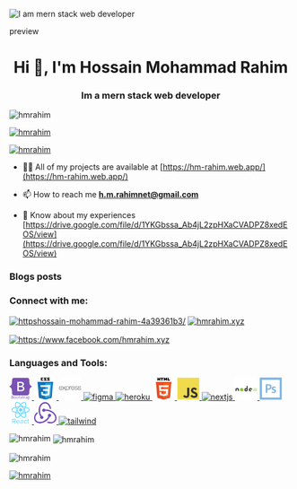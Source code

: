 ![I am mern stack web developer](https://arturssmirnovs.github.io/github-profile-readme-generator/images/banner.png)


preview
<h1 align="center">Hi 👋, I'm Hossain Mohammad Rahim</h1>
<h3 align="center">Im a mern stack web developer</h3>

<p align="left"> <img src="https://komarev.com/ghpvc/?username=hmrahim&label=Profile%20views&color=0e75b6&style=flat" alt="hmrahim" /> </p>

<p align="left"> <a href="https://github.com/ryo-ma/github-profile-trophy"><img src="https://github-profile-trophy.vercel.app/?username=hmrahim" alt="hmrahim" /></a> </p>

<p align="left"> <a href="https://twitter.com/hmrahim" target="blank"><img src="https://img.shields.io/twitter/follow/hmrahim?logo=twitter&style=for-the-badge" alt="hmrahim" /></a> </p>

- 👨‍💻 All of my projects are available at [https://hm-rahim.web.app/](https://hm-rahim.web.app/)

- 📫 How to reach me **h.m.rahimnet@gmail.com**

- 📄 Know about my experiences [https://drive.google.com/file/d/1YKGbssa_Ab4jL2zpHXaCVADPZ8xedEOS/view](https://drive.google.com/file/d/1YKGbssa_Ab4jL2zpHXaCVADPZ8xedEOS/view)

### Blogs posts
<!-- BLOG-POST-LIST:START -->
<!-- BLOG-POST-LIST:END -->

<h3 align="left">Connect with me:</h3>
<p align="left">

<a href="https://linkedin.com/in/httpshossain-mohammad-rahim-4a39361b3/" target="blank"><img align="center" src="https://raw.githubusercontent.com/rahuldkjain/github-profile-readme-generator/master/src/images/icons/Social/linked-in-alt.svg" alt="httpshossain-mohammad-rahim-4a39361b3/" height="30" width="40" /></a>
<a href="https://fb.com/hmrahim.xyz" target="blank"><img align="center" src="https://raw.githubusercontent.com/rahuldkjain/github-profile-readme-generator/master/src/images/icons/Social/facebook.svg" alt="hmrahim.xyz" height="30" width="40" /></a>
>
<a href="/https://www.facebook.com/hmrahim.xyz" target="blank"><img align="center" src="https://raw.githubusercontent.com/rahuldkjain/github-profile-readme-generator/master/src/images/icons/Social/rss.svg" alt="https://www.facebook.com/hmrahim.xyz" height="30" width="40" /></a>
</p>

<h3 align="left">Languages and Tools:</h3>
<p align="left"> <a href="https://getbootstrap.com" target="_blank" rel="noreferrer"> <img src="https://raw.githubusercontent.com/devicons/devicon/master/icons/bootstrap/bootstrap-plain-wordmark.svg" alt="bootstrap" width="40" height="40"/> </a> <a href="https://www.w3schools.com/css/" target="_blank" rel="noreferrer"> <img src="https://raw.githubusercontent.com/devicons/devicon/master/icons/css3/css3-original-wordmark.svg" alt="css3" width="40" height="40"/> </a> <a href="https://expressjs.com" target="_blank" rel="noreferrer"> <img src="https://raw.githubusercontent.com/devicons/devicon/master/icons/express/express-original-wordmark.svg" alt="express" width="40" height="40"/> </a> <a href="https://www.figma.com/" target="_blank" rel="noreferrer"> <img src="https://www.vectorlogo.zone/logos/figma/figma-icon.svg" alt="figma" width="40" height="40"/> </a> <a href="https://heroku.com" target="_blank" rel="noreferrer"> <img src="https://www.vectorlogo.zone/logos/heroku/heroku-icon.svg" alt="heroku" width="40" height="40"/> </a> <a href="https://www.w3.org/html/" target="_blank" rel="noreferrer"> <img src="https://raw.githubusercontent.com/devicons/devicon/master/icons/html5/html5-original-wordmark.svg" alt="html5" width="40" height="40"/> </a> <a href="https://developer.mozilla.org/en-US/docs/Web/JavaScript" target="_blank" rel="noreferrer"> <img src="https://raw.githubusercontent.com/devicons/devicon/master/icons/javascript/javascript-original.svg" alt="javascript" width="40" height="40"/> </a> <a href="https://nextjs.org/" target="_blank" rel="noreferrer"> <img src="https://cdn.worldvectorlogo.com/logos/nextjs-2.svg" alt="nextjs" width="40" height="40"/> </a> <a href="https://nodejs.org" target="_blank" rel="noreferrer"> <img src="https://raw.githubusercontent.com/devicons/devicon/master/icons/nodejs/nodejs-original-wordmark.svg" alt="nodejs" width="40" height="40"/> </a> <a href="https://www.photoshop.com/en" target="_blank" rel="noreferrer"> <img src="https://raw.githubusercontent.com/devicons/devicon/master/icons/photoshop/photoshop-line.svg" alt="photoshop" width="40" height="40"/> </a> <a href="https://reactjs.org/" target="_blank" rel="noreferrer"> <img src="https://raw.githubusercontent.com/devicons/devicon/master/icons/react/react-original-wordmark.svg" alt="react" width="40" height="40"/> </a> <a href="https://redux.js.org" target="_blank" rel="noreferrer"> <img src="https://raw.githubusercontent.com/devicons/devicon/master/icons/redux/redux-original.svg" alt="redux" width="40" height="40"/> </a> <a href="https://tailwindcss.com/" target="_blank" rel="noreferrer"> <img src="https://www.vectorlogo.zone/logos/tailwindcss/tailwindcss-icon.svg" alt="tailwind" width="40" height="40"/> </a> </p>

<p><img align="left" src="https://github-readme-stats.vercel.app/api/top-langs?username=hmrahim&show_icons=true&locale=en&layout=compact" alt="hmrahim" /></p>

<p>&nbsp;<img align="center" src="https://github-readme-stats.vercel.app/api?username=hmrahim&show_icons=true&locale=en" alt="hmrahim" /></p>

<p><img align="center" src="https://github-readme-streak-stats.herokuapp.com/?user=hmrahim&" alt="hmrahim" /></p>


<a target="_blank" rel="noopener noreferrer" href="https://camo.githubusercontent.com/bf152ababdd4e65209c7d443474997f45771385175162cbf7d6524afa9d74e8a/68747470733a2f2f6b6f6d617265762e636f6d2f67687076632f3f757365726e616d653d686d726168696d266c6162656c3d50726f66696c65253230766965777326636f6c6f723d306537356236267374796c653d666c6174"><img src="https://camo.githubusercontent.com/bf152ababdd4e65209c7d443474997f45771385175162cbf7d6524afa9d74e8a/68747470733a2f2f6b6f6d617265762e636f6d2f67687076632f3f757365726e616d653d686d726168696d266c6162656c3d50726f66696c65253230766965777326636f6c6f723d306537356236267374796c653d666c6174" alt="hmrahim" data-canonical-src="https://komarev.com/ghpvc/?username=hmrahim&amp;label=Profile%20views&amp;color=0e75b6&amp;style=flat" style="max-width: 100%;"></a>

